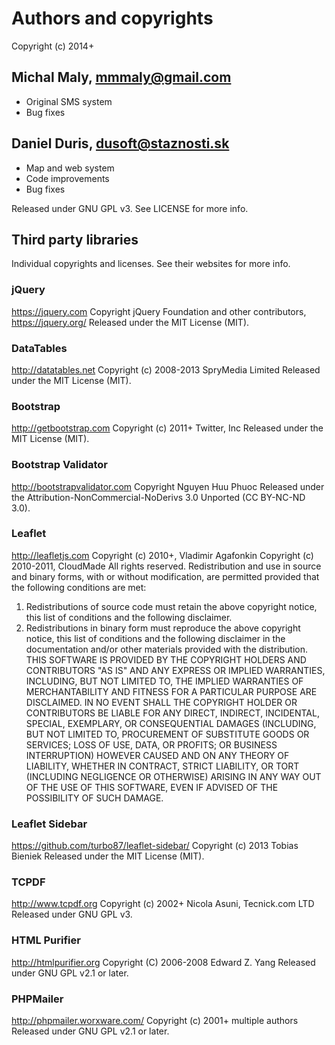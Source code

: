 Authors and copyrights
============
Copyright (c) 2014+

Michal Maly, mmmaly@gmail.com
------------
* Original SMS system
* Bug fixes

Daniel Duris, dusoft@staznosti.sk
------------
* Map and web system
* Code improvements
* Bug fixes

Released under GNU GPL v3. See LICENSE for more info.

Third party libraries
------------
Individual copyrights and licenses. See their websites for more info.

### jQuery
https://jquery.com
Copyright jQuery Foundation and other contributors, https://jquery.org/
Released under the MIT License (MIT).

### DataTables
http://datatables.net
Copyright (c) 2008-2013 SpryMedia Limited
Released under the MIT License (MIT).

### Bootstrap
http://getbootstrap.com
Copyright (c) 2011+ Twitter, Inc
Released under the MIT License (MIT).

### Bootstrap Validator
http://bootstrapvalidator.com
Copyright Nguyen Huu Phuoc
Released under the Attribution-NonCommercial-NoDerivs 3.0 Unported (CC BY-NC-ND 3.0).

### Leaflet
http://leafletjs.com
Copyright (c) 2010+, Vladimir Agafonkin
Copyright (c) 2010-2011, CloudMade
All rights reserved.
Redistribution and use in source and binary forms, with or without modification, are
permitted provided that the following conditions are met:
1. Redistributions of source code must retain the above copyright notice, this list of
conditions and the following disclaimer.
2. Redistributions in binary form must reproduce the above copyright notice, this list
of conditions and the following disclaimer in the documentation and/or other materials
provided with the distribution.
THIS SOFTWARE IS PROVIDED BY THE COPYRIGHT HOLDERS AND CONTRIBUTORS "AS IS" AND ANY
EXPRESS OR IMPLIED WARRANTIES, INCLUDING, BUT NOT LIMITED TO, THE IMPLIED WARRANTIES OF
MERCHANTABILITY AND FITNESS FOR A PARTICULAR PURPOSE ARE DISCLAIMED. IN NO EVENT SHALL THE
COPYRIGHT HOLDER OR CONTRIBUTORS BE LIABLE FOR ANY DIRECT, INDIRECT, INCIDENTAL, SPECIAL,
EXEMPLARY, OR CONSEQUENTIAL DAMAGES (INCLUDING, BUT NOT LIMITED TO, PROCUREMENT OF
SUBSTITUTE GOODS OR SERVICES; LOSS OF USE, DATA, OR PROFITS; OR BUSINESS INTERRUPTION)
HOWEVER CAUSED AND ON ANY THEORY OF LIABILITY, WHETHER IN CONTRACT, STRICT LIABILITY, OR
TORT (INCLUDING NEGLIGENCE OR OTHERWISE) ARISING IN ANY WAY OUT OF THE USE OF THIS
SOFTWARE, EVEN IF ADVISED OF THE POSSIBILITY OF SUCH DAMAGE.

### Leaflet Sidebar
https://github.com/turbo87/leaflet-sidebar/
Copyright (c) 2013 Tobias Bieniek
Released under the MIT License (MIT).

### TCPDF
http://www.tcpdf.org
Copyright (c) 2002+ Nicola Asuni, Tecnick.com LTD
Released under GNU GPL v3.

### HTML Purifier
http://htmlpurifier.org
Copyright (C) 2006-2008 Edward Z. Yang
Released under GNU GPL v2.1 or later.

### PHPMailer
http://phpmailer.worxware.com/
Copyright (c) 2001+ multiple authors
Released under GNU GPL v2.1 or later.